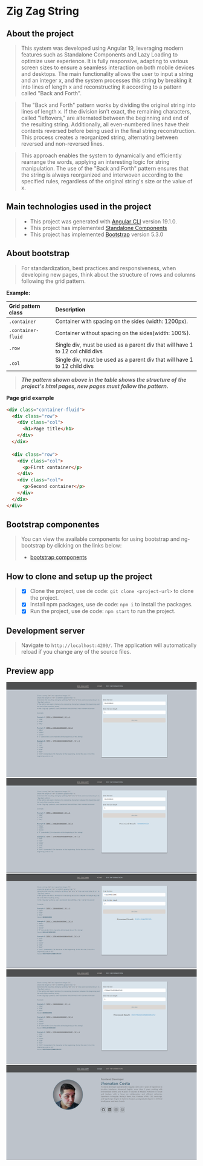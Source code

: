 # Zig Zag String

## About the project
>This system was developed using Angular 19, leveraging modern features such as Standalone Components and Lazy Loading to optimize user experience. It is fully responsive, adapting to various screen sizes to ensure a seamless interaction on both mobile devices and desktops. The main functionality allows the user to input a string and an integer x, and the system processes this string by breaking it into lines of length x and reconstructing it according to a pattern called "Back and Forth".

> The "Back and Forth" pattern works by dividing the original string into lines of length x. If the division isn't exact, the remaining characters, called "leftovers," are alternated between the beginning and end of the resulting string. Additionally, all even-numbered lines have their contents reversed before being used in the final string reconstruction. This process creates a reorganized string, alternating between reversed and non-reversed lines.

> This approach enables the system to dynamically and efficiently rearrange the words, applying an interesting logic for string manipulation. The use of the "Back and Forth" pattern ensures that the string is always reorganized and interwoven according to the specified rules, regardless of the original string's size or the value of x.

## Main technologies used in the project
>* This project was generated with [Angular CLI](https://github.com/angular/angular-cli) version 19.1.0.
>* This project has implemented [Standalone Components](https://v17.angular.io/guide/standalone-components)
>* This project has implemented [Bootstrap](https://getbootstrap.com) version 5.3.0

## About bootstrap
>For standardization, best practices and responsiveness, when developing new pages, think about the structure of rows and columns following the grid pattern.

**Example:**

| Grid pattern class | Description                                                                    |
|:-------------------|:-------------------------------------------------------------------------------|
| `.container`       | Container with spacing on the sides (width: 1200px).                           |
| `.container-fluid` | Container without spacing on the sides(width: 100%).                           |
| `.row`             | Single div, must be used as a parent div that will have 1 to 12 col child divs |
| `.col`             | Single div, must be used as a parent div that will have 1 to 12 child divs     | 

>***The pattern shown above in the table shows the structure of the project's html pages, new pages must follow the pattern.***

**Page grid example**

~~~html
<div class="container-fluid">
  <div class="row">
    <div class="col">
      <h1>Page title</h1>
    </div>
  </div>
  
  <div class="row">
    <div class="col">
      <p>First container</p>
    </div>
    <div class="col">
      <p>Second container</p>
    </div>
  </div>
</div>
~~~

## Bootstrap componentes
>You can view the available components for using bootstrap and ng-bootstrap by clicking on the links below:
>* [bootstrap components](https://getbootstrap.com/docs/5.3/components)

## How to clone and setup up the project
> - [x] Clone the project, use de code: `git clone <project-url>` to clone the project.
> - [x] Install npm packages, use de code: `npm i` to install the packages.
> - [x] Run the project, use de code: `npm start` to run the project.

## Development server
> Navigate to `http://localhost:4200/`. The application will automatically reload if you change any of the source files.

## Preview app
![image](https://github.com/Jhoncosta08/zig-zag/blob/master/src/assets/previews/preview-one.png)
![image](https://github.com/Jhoncosta08/zig-zag/blob/master/src/assets/previews/preview-two.png)
![image](https://github.com/Jhoncosta08/zig-zag/blob/master/src/assets/previews/preview-three.png)
![image](https://github.com/Jhoncosta08/zig-zag/blob/master/src/assets/previews/preview-four.png)
![image](https://github.com/Jhoncosta08/zig-zag/blob/master/src/assets/previews/preview-five.png)

